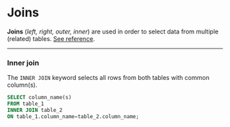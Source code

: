 # Joins


__Joins__ (_left, right, outer, inner_) are used in order to select data from multiple (related) tables.  [See reference](https://dev.mysql.com/doc/refman/5.7/en/join.html).

---

### Inner join

The `INNER JOIN` keyword selects all rows from both tables with common column(s).

```SQL
SELECT column_name(s)
FROM table_1
INNER JOIN table_2
ON table_1.column_name=table_2.column_name;
```

